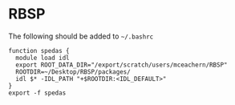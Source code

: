 # RBSP

The following should be added to `~/.bashrc` 

    function spedas {
      module load idl
      export ROOT_DATA_DIR="/export/scratch/users/mceachern/RBSP"
      ROOTDIR=~/Desktop/RBSP/packages/
      idl $* -IDL_PATH "+$ROOTDIR:<IDL_DEFAULT>"
    }
    export -f spedas
